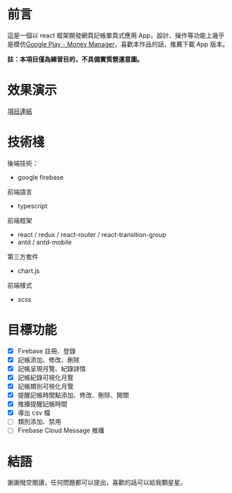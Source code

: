 # 前言

這是一個以 react 框架開發網頁記帳單頁式應用 App，設計、操作等功能上幾乎是模仿[Google Play - Money Manager](https://play.google.com/store/apps/details?id=money.expense.budget.wallet.manager.track.finance.tracker&hl=en_US)，喜歡本作品的話，推薦下載 App 版本。

**註：本項目僅為練習目的，不具備實質營運意圖。**

# 效果演示

[項目連結](http://waterlinqq.github.io/react-money-manager)

# 技術棧

後端技術：

- google firebase

前端語言

- typescript

前端框架

- react / redux / react-router / react-transition-group
- antd / antd-mobile

第三方套件

- chart.js

前端樣式

- scss

# 目標功能

- [x] Firebase 註冊、登錄
- [x] 記帳添加、修改、刪除
- [x] 記帳呈現月覽、紀錄詳情
- [x] 記帳紀錄可視化月覽
- [x] 記帳類別可視化月覽
- [x] 提醒記帳時間點添加、修改、刪除、開關
- [x] 推播提醒記帳時間
- [x] 導出 csv 檔
- [ ] 類別添加、禁用
- [ ] Firebase Cloud Message 推播

# 結語

謝謝撥空閱讀，任何問題都可以提出，喜歡的話可以給我顆星星。
